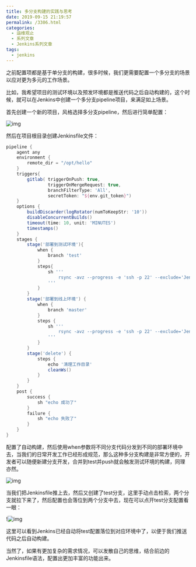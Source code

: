 ```yaml
---
title: 多分支构建的实践与思考
date: 2019-09-15 21:19:57
permalink: /3306.html
categories:
  - 运维观止
  - 系列文章
  - Jenkins系列文章
tags:
  - jenkins
---
```


之前配置项都是基于单分支的构建，很多时候，我们更需要配置一个多分支的场景以应对更为多元的工作场景。

比如，我希望项目的测试环境以及预发环境都是推送代码之后自动构建的，这个时候，就可以在Jenkins中创建一个多分支pipeline项目，来满足如上场景。

首先创建一个新的项目，风格选择多分支pipeline，然后进行简单配置：

![img](http://tva2.sinaimg.cn/large/71cfeb93gy1gmavheluxtj21b40wg0ww.jpg)

然后在项目根目录创建Jenkinsfile文件：

```groovy
pipeline {
    agent any
    environment {
        remote_dir = "/opt/hello"
    }
    triggers{
        gitlab( triggerOnPush: true,
                triggerOnMergeRequest: true,
                branchFilterType: 'All',
                secretToken: "${env.git_token}")
    }
    options {
        buildDiscarder(logRotator(numToKeepStr: '10'))
        disableConcurrentBuilds()
        timeout(time: 10, unit: 'MINUTES')
        timestamps()
    }
    stages {
        stage('部署到测试环境'){
            when {
                branch 'test'
            }
            steps{
                sh '''
                    rsync -avz --progress -e 'ssh -p 22' --exclude='Jenkinsfile' --exclude='.git' --delete ${WORKSPACE}/  root@192.168.3.68:$remote_dir
                '''
            }
        }
        stage('部署到线上环境') {
            when {
                branch 'master'
            }
            steps {
                sh '''
                    rsync -avz --progress -e 'ssh -p 22' --exclude='Jenkinsfile' --exclude='.git' --delete ${WORKSPACE}/  root@192.168.3.61:$remote_dir
                '''
            }
        }
        stage('delete') {
            steps {
                echo '清理工作目录'
                cleanWs()
            }
        }
    }
    post {
        success {
            sh "echo 成功了"
        }
        failure {
            sh "echo 失败了"
        }
    }
}
```

配置了自动构建，然后使用when参数将不同分支代码分发到不同的部署环境中去，当我们的日常开发工作已经形成规范，那么这种多分支构建是非常方便的，开发者可以随便新建分支开发，合并到test并push就会触发测试环境的构建，同理亦然。

![img](http://tvax1.sinaimg.cn/large/71cfeb93gy1gmavhng83nj21kg0i8443.jpg)

当我们把Jenkinsfile推上去，然后又创建了test分支，这里手动点击检索，两个分支就拉下来了，然后配置也会落位到两个分支中去，现在可以点开test分支配置看一眼：

!![img](http://tvax2.sinaimg.cn/large/71cfeb93gy1gmaviwnbdnj216m0midiz.jpg)

这里可以看到Jenkins已经自动将test配置落位到对应环境中了，以便于我们推送代码之后自动构建。

当然了，如果有更加复杂的需求情况，可以发散自己的思维，结合前边的Jenkinsfile语法，配置出更加丰富的功能出来。
